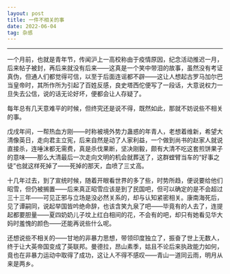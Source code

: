 ```yaml
---
layout: post
title: 一件不相关的事
date: 2022-06-04
tag: 杂感
---
```


---

一个月前，也就是青年节，传闻沪上一高校称由于疫情原因，纪念活动推迟一月，后来帖子被封，再后来就没有后来——这真是一个笑中带泪的故事，虽然没有考证真伪，但通人们都觉得可信，以至于后面连谣都不辟——这让人想起古罗马加尔巴当皇帝时，其所作所为引起了百姓反感，良史塔西佗便写了一段话，大意说权力一旦失去公信，说的话无论好坏，便都会让人存疑了。

每年总有几天意难平的时候，但终究还是说不得，既然如此，那就不妨说些不相关的事。

戊戌年间，一帮热血方刚——时称被境外势力蛊惑的年青人，老想着维新，希望大清像英日，走向君主立宪，后来自然是动了人家利益，一个做到尚书的赵家人就说直接杀，连唾沫都无需费，真是杀伐果断，坚决刚毅，颇有大清不吃这套煎饼果子的意味——那么大清最后一次走向文明的机会就葬送了，这群螳臂当车的“好事之徒”也就这样死掉了——死掉的那天，血喷了三丈高。

十几年过去，到了宣统时候，随着开眼看世界的多了些，时势所趋，便说要给他们昭雪，但仍被搁置——后来真正昭雪应该是到了民国吧，但可以确定的是不会超过三十三年——可见正邪与立场是没必然关系的，却与认知紧密相关。康南海死后，见了谭嗣同，说起举国皆吟绝命辞，也该含笑九泉了吧——毕竟有的人去了，连提起都要胆量——夏四奶奶儿子坟上红白相间的花，不会有的吧，却只有她看见华大妈时羞愧的颜色——还能再说些什么呢。

还想说些不相关的——甘地的非暴力思想，带领印度独立了，振奋了世上无数人，终于让大英帝国变成了英联邦。曼德拉，昂山素季，姑且不论后来执政能力如何，竟也在非暴力运动中取得了成功，这让人不得不感叹——青山一道同云雨，明月从来是两乡。


<br><br>
